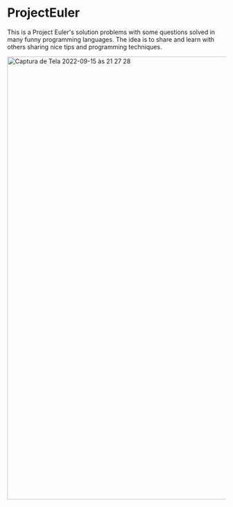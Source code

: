 # ProjectEuler

This is a Project Euler's solution problems with some questions solved in many funny programming languages. The idea is to share and learn with others sharing nice tips and programming techniques.

<img width="1019" alt="Captura de Tela 2022-09-15 às 21 27 28" src="https://user-images.githubusercontent.com/10340501/190531266-2351e9d6-ff12-4da4-bb4a-8eb4125c1e85.png">
